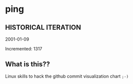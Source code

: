 # ping

## HISTORICAL ITERATION
2001-01-09

Incremented: 1317

## What is this?? 
Linux skills to hack the github commit visualization chart `;-)`
